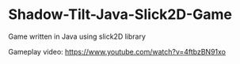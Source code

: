 # Shadow-Tilt-Java-Slick2D-Game
Game written in Java using slick2D library

Gameplay video:
https://www.youtube.com/watch?v=4ftbzBN91xo
